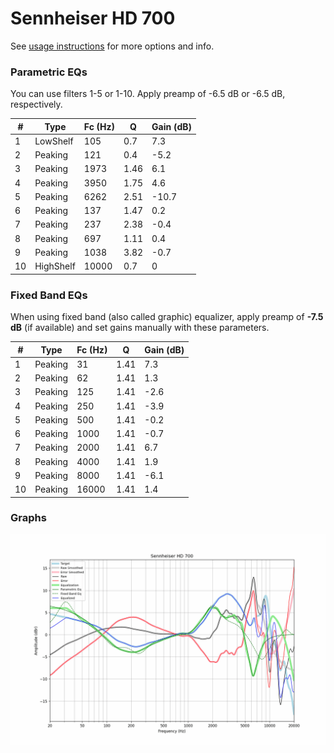 # Sennheiser HD 700
See [usage instructions](https://github.com/jaakkopasanen/AutoEq#usage) for more options and info.

### Parametric EQs
You can use filters 1-5 or 1-10. Apply preamp of -6.5 dB or -6.5 dB, respectively.

|   # | Type      |   Fc (Hz) |    Q |   Gain (dB) |
|-----|-----------|-----------|------|-------------|
|   1 | LowShelf  |       105 | 0.7  |         7.3 |
|   2 | Peaking   |       121 | 0.4  |        -5.2 |
|   3 | Peaking   |      1973 | 1.46 |         6.1 |
|   4 | Peaking   |      3950 | 1.75 |         4.6 |
|   5 | Peaking   |      6262 | 2.51 |       -10.7 |
|   6 | Peaking   |       137 | 1.47 |         0.2 |
|   7 | Peaking   |       237 | 2.38 |        -0.4 |
|   8 | Peaking   |       697 | 1.11 |         0.4 |
|   9 | Peaking   |      1038 | 3.82 |        -0.7 |
|  10 | HighShelf |     10000 | 0.7  |         0   |

### Fixed Band EQs
When using fixed band (also called graphic) equalizer, apply preamp of **-7.5 dB** (if available) and set gains manually with these parameters.

|   # | Type    |   Fc (Hz) |    Q |   Gain (dB) |
|-----|---------|-----------|------|-------------|
|   1 | Peaking |        31 | 1.41 |         7.3 |
|   2 | Peaking |        62 | 1.41 |         1.3 |
|   3 | Peaking |       125 | 1.41 |        -2.6 |
|   4 | Peaking |       250 | 1.41 |        -3.9 |
|   5 | Peaking |       500 | 1.41 |        -0.2 |
|   6 | Peaking |      1000 | 1.41 |        -0.7 |
|   7 | Peaking |      2000 | 1.41 |         6.7 |
|   8 | Peaking |      4000 | 1.41 |         1.9 |
|   9 | Peaking |      8000 | 1.41 |        -6.1 |
|  10 | Peaking |     16000 | 1.41 |         1.4 |

### Graphs
![](./Sennheiser%20HD%20700.png)
